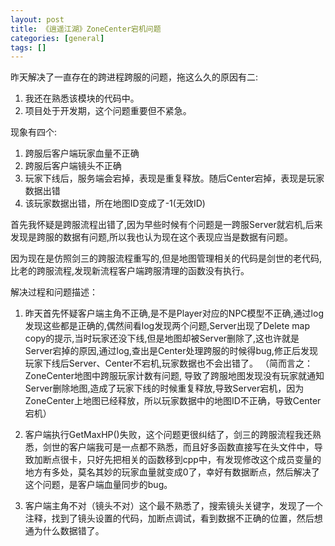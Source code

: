```yaml
---
layout: post
title: 《逍遥江湖》ZoneCenter宕机问题
categories: [general]
tags: []
---
```


昨天解决了一直存在的跨进程跨服的问题，拖这么久的原因有二:

1. 我还在熟悉该模块的代码中。
1. 项目处于开发期，这个问题重要但不紧急。

现象有四个:

1. 跨服后客户端玩家血量不正确
1. 跨服后客户端镜头不正确
1. 玩家下线后，服务端会宕掉，表现是重复释放。随后Center宕掉，表现是玩家数据出错
1. 该玩家数据出错，所在地图ID变成了-1(无效ID)

首先我怀疑是跨服流程出错了,因为早些时候有个问题是一跨服Server就宕机,后来发现是跨服的数据有问题,所以我也认为现在这个表现应当是数据有问题。

因为现在是仿照剑三的跨服流程重写的,但是地图管理相关的代码是剑世的老代码,比老的跨服流程,发现新流程客户端跨服清理的函数没有执行。

解决过程和问题描述：

1. 昨天首先怀疑客户端主角不正确,是不是Player对应的NPC模型不正确,通过log发现这些都是正确的,偶然间看log发现两个问题,Server出现了Delete map copy的提示,当时玩家还没下线,但是地图却被Server删除了,这也许就是Server宕掉的原因,通过log,查出是Center处理跨服的时候得bug,修正后发现玩家下线后Server、Center不宕机,玩家数据也不会出错了。
（简而言之：ZoneCenter地图中跨服玩家计数有问题, 导致了跨服地图发现没有玩家就通知Server删除地图,造成了玩家下线的时候重复释放,导致Server宕机，因为ZoneCenter上地图已经释放，所以玩家数据中的地图ID不正确，导致Center宕机）

1. 客户端执行GetMaxHP()失败，这个问题更很纠结了，剑三的跨服流程我还熟悉，剑世的客户端我可是一点都不熟悉，而且好多函数直接写在头文件中，导致加断点很卡，只好先把相关的函数移到cpp中，有发现修改这个成员变量的地方有多处，莫名其妙的玩家血量就变成0了，幸好有数据断点，然后解决了这个问题，是客户端血量同步的bug。

1. 客户端主角不对（镜头不对）这个最不熟悉了，搜索镜头关键字，发现了一个注释，找到了镜头设置的代码，加断点调试，看到数据不正确的位置，然后想通为什么数据错了。